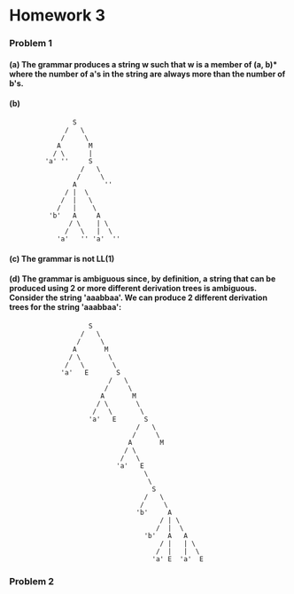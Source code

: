 # Homework 3

### Problem 1

#### (a) The grammar produces a string w such that w is a member of (a, b)* where the number of a's in the string are always more than the number of b's.

#### (b) 
```
                S
              /   \
             /     \ 
            A       M
           / \      |
         'a' ''     S
                  /   \
                 /     \
                A       ''
              / |  \
             /  |   \    
            /   |    \     
          'b'   A     A
               / \    | \
              /   \   |  \
            'a'   '' 'a'  ''
```

#### (c) The grammar is not LL(1) 

#### (d) The grammar is ambiguous since, by definition, a string that can be produced using 2 or more different derivation trees is ambiguous. Consider the string 'aaabbaa'. We can produce 2 different derivation trees for the string 'aaabbaa':
```
                    S
                  /   \ 
                 /     \
                A       M
               / \       \
              /   \       \
             'a'   E       S
                         /   \
                        /     \
                       A       M
                      / \       \
                     /   \       \
                    'a'   E       S
                                /   \
                               /     \
                              A       M
                             / \       
                            /   \       
                           'a'   E
                                  \     
                                   \
                                    S
                                  /   \
                                 /     \
                                'b'     A
                                      / | \
                                     /  |  \
                                  'b'   A   A
                                      / |   | \
                                     /  |   |  \
                                    'a' E  'a'  E

```

### Problem 2